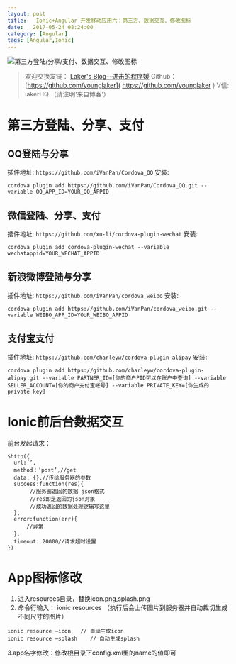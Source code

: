 ```yaml
---
layout: post
title:   Ionic+Angular 开发移动应用六：第三方、数据交互、修改图标
date:   2017-05-24 08:24:00
category: [Angular]
tags: [Angular,Ionic]
---
```


![第三方登陆/分享/支付、数据交互、修改图标][1]

<!--more-->

> 欢迎交换友链： [Laker's Blog--进击的程序媛]( http://laker.me/blog )
> Github：[https://github.com/younglaker]( https://github.com/younglaker )
> V信: lakerHQ （请注明‘来自博客’）

# 第三方登陆、分享、支付

## QQ登陆与分享
插件地址: `https://github.com/iVanPan/Cordova_QQ`
安装: 

	cordova plugin add https://github.com/iVanPan/Cordova_QQ.git --variable QQ_APP_ID=YOUR_QQ_APPID

##  微信登陆、分享、支付
插件地址: `https://github.com/xu-li/cordova-plugin-wechat`
安装: 

	cordova plugin add cordova-plugin-wechat --variable wechatappid=YOUR_WECHAT_APPID

## 新浪微博登陆与分享
插件地址: `https://github.com/iVanPan/cordova_weibo`
安装: 

	cordova plugin add https://github.com/iVanPan/cordova_weibo.git --variable WEIBO_APP_ID=YOUR_WEIBO_APPID


##  支付宝支付
插件地址: `https://github.com/charleyw/cordova-plugin-alipay`
安装: 

	cordova plugin add https://github.com/charleyw/cordova-plugin-alipay.git --variable PARTNER_ID=[你的商户PID可以在账户中查询] --variable SELLER_ACCOUNT=[你的商户支付宝帐号] --variable PRIVATE_KEY=[你生成的private key]

# Ionic前后台数据交互

前台发起请求：

```
$http({
  url:’’,
  method：’post’,//get
  data: {},//传给服务器的参数
  success:function(res){
       //服务器返回的数据 json格式
       //res即是返回的json对象
       //成功返回的数据处理逻辑写这里
  },
  error:function(err){
      //异常
  }，
  timeout: 20000//请求超时设置
})
```


# App图标修改

1.  进入resources目录，替换icon.png,splash.png
2.  命令行输入： ionic resources （执行后会上传图片到服务器并自动裁切生成不同尺寸的图片）

```
ionic resource —icon   // 自动生成icon
ionic resource —splash    // 自动生成splash
```

3.app名字修改：修改根目录下config.xml里的name的值即可

  [1]: http://77g54f.com1.z0.glb.clouddn.com/bgt-20170524.png?imageView2/1/q/100|watermark/1/image/aHR0cDovLzc3ZzU0Zi5jb20xLnowLmdsYi5jbG91ZGRuLmNvbS9sYWtlcjEucG5n/dissolve/100/gravity/South/dy/10